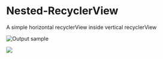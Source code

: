 # Nested-RecyclerView
A simple horizontal recyclerView inside vertical recyclerView

![Output sample](https://github.com/jeffreyliu8/Nested-RecyclerView/blob/master/preview.gif)

[![](https://www.buymeacoffee.com/assets/img/custom_images/orange_img.png)](https://www.buymeacoffee.com/jeffliu)
